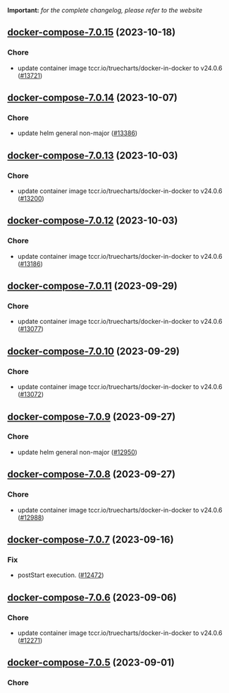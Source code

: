 **Important:**
*for the complete changelog, please refer to the website*




## [docker-compose-7.0.15](https://github.com/truecharts/charts/compare/docker-compose-7.0.14...docker-compose-7.0.15) (2023-10-18)

### Chore

- update container image tccr.io/truecharts/docker-in-docker to v24.0.6 ([#13721](https://github.com/truecharts/charts/issues/13721))
  
  


## [docker-compose-7.0.14](https://github.com/truecharts/charts/compare/docker-compose-7.0.13...docker-compose-7.0.14) (2023-10-07)

### Chore

- update helm general non-major ([#13386](https://github.com/truecharts/charts/issues/13386))
  
  


## [docker-compose-7.0.13](https://github.com/truecharts/charts/compare/docker-compose-7.0.12...docker-compose-7.0.13) (2023-10-03)

### Chore

- update container image tccr.io/truecharts/docker-in-docker to v24.0.6 ([#13200](https://github.com/truecharts/charts/issues/13200))
  
  


## [docker-compose-7.0.12](https://github.com/truecharts/charts/compare/docker-compose-7.0.11...docker-compose-7.0.12) (2023-10-03)

### Chore

- update container image tccr.io/truecharts/docker-in-docker to v24.0.6 ([#13186](https://github.com/truecharts/charts/issues/13186))
  
  


## [docker-compose-7.0.11](https://github.com/truecharts/charts/compare/docker-compose-7.0.10...docker-compose-7.0.11) (2023-09-29)

### Chore

- update container image tccr.io/truecharts/docker-in-docker to v24.0.6 ([#13077](https://github.com/truecharts/charts/issues/13077))
  
  


## [docker-compose-7.0.10](https://github.com/truecharts/charts/compare/docker-compose-7.0.9...docker-compose-7.0.10) (2023-09-29)

### Chore

- update container image tccr.io/truecharts/docker-in-docker to v24.0.6 ([#13072](https://github.com/truecharts/charts/issues/13072))
  
  


## [docker-compose-7.0.9](https://github.com/truecharts/charts/compare/docker-compose-7.0.8...docker-compose-7.0.9) (2023-09-27)

### Chore

- update helm general non-major ([#12950](https://github.com/truecharts/charts/issues/12950))
  
  


## [docker-compose-7.0.8](https://github.com/truecharts/charts/compare/docker-compose-7.0.7...docker-compose-7.0.8) (2023-09-27)

### Chore

- update container image tccr.io/truecharts/docker-in-docker to v24.0.6 ([#12988](https://github.com/truecharts/charts/issues/12988))
  
  


## [docker-compose-7.0.7](https://github.com/truecharts/charts/compare/docker-compose-7.0.6...docker-compose-7.0.7) (2023-09-16)

### Fix

- postStart execution. ([#12472](https://github.com/truecharts/charts/issues/12472))
  
  


## [docker-compose-7.0.6](https://github.com/truecharts/charts/compare/docker-compose-7.0.5...docker-compose-7.0.6) (2023-09-06)

### Chore

- update container image tccr.io/truecharts/docker-in-docker to v24.0.6 ([#12271](https://github.com/truecharts/charts/issues/12271))
  
  


## [docker-compose-7.0.5](https://github.com/truecharts/charts/compare/docker-compose-7.0.4...docker-compose-7.0.5) (2023-09-01)

### Chore
